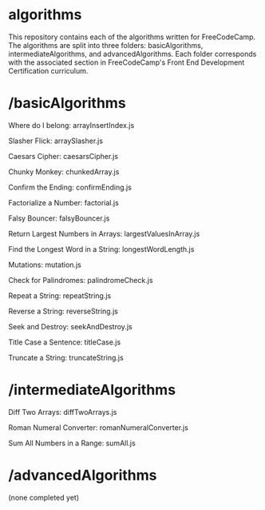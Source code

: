 # algorithms
This repository contains each of the algorithms written for FreeCodeCamp. The algorithms are split into three folders: basicAlgorithms, intermediateAlgorithms, and advancedAlgorithms. Each folder corresponds with the associated section in FreeCodeCamp's Front End Development Certification curriculum.

# /basicAlgorithms
Where do I belong: arrayInsertIndex.js

Slasher Flick: arraySlasher.js

Caesars Cipher: caesarsCipher.js

Chunky Monkey: chunkedArray.js

Confirm the Ending: confirmEnding.js

Factorialize a Number: factorial.js

Falsy Bouncer: falsyBouncer.js

Return Largest Numbers in Arrays: largestValuesInArray.js

Find the Longest Word in a String: longestWordLength.js

Mutations: mutation.js

Check for Palindromes: palindromeCheck.js

Repeat a String: repeatString.js

Reverse a String: reverseString.js

Seek and Destroy: seekAndDestroy.js

Title Case a Sentence: titleCase.js

Truncate a String: truncateString.js

# /intermediateAlgorithms
Diff Two Arrays: diffTwoArrays.js

Roman Numeral Converter: romanNumeralConverter.js

Sum All Numbers in a Range: sumAll.js

# /advancedAlgorithms
(none completed yet)
